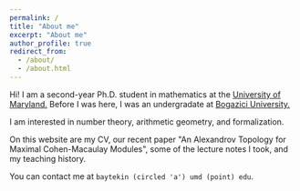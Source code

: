```yaml
---
permalink: /
title: "About me"
excerpt: "About me"
author_profile: true
redirect_from: 
  - /about/
  - /about.html
---
```


Hi! I am a second-year Ph.D. student in mathematics at the [University of Maryland.](https://www-math.umd.edu/) Before I was here, I was an undergradate at [Bogazici University.](https://bogazici.edu.tr/en-US/Index)

I am interested in number theory, arithmetic geometry, and formalization.

On this website are my CV, our recent paper "An Alexandrov Topology for Maximal Cohen-Macaulay Modules", some of the lecture notes I took, and my teaching history.

You can contact me at ``baytekin (circled 'a') umd (point) edu``.